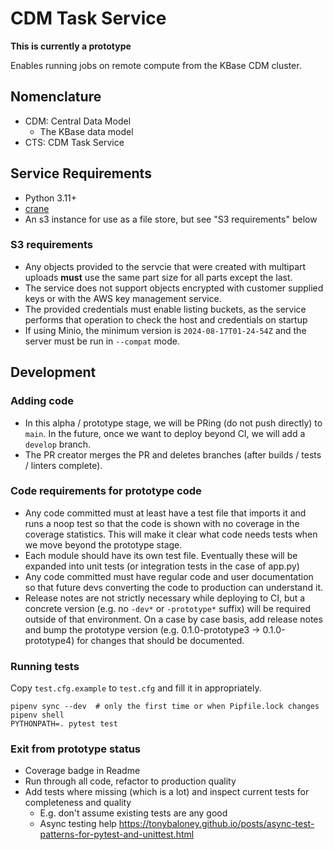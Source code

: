 # CDM Task Service

**This is currently a prototype**

Enables running jobs on remote compute from the KBase CDM cluster.

## Nomenclature

* CDM: Central Data Model
  * The KBase data model
* CTS: CDM Task Service

## Service Requirements

* Python 3.11+
* [crane](https://github.com/google/go-containerregistry/blob/main/cmd/crane/README.md)
* An s3 instance for use as a file store, but see "S3 requirements" below

### S3 requirements

* Any objects provided to the servcie that were created with multipart uploads **must** use the
  same part size for all parts except the last.
* The service does not support objects encrypted with customer supplied keys or with the
  AWS key management service.
* The provided credentials must enable listing buckets, as the service performs that operation
  to check the host and credentials on startup
* If using Minio, the minimum version is `2024-08-17T01-24-54Z` and the server must be run
  in `--compat` mode.

## Development

### Adding code

* In this alpha / prototype stage, we will be PRing (do not push directly) to `main`. In the
  future, once we want to deploy beyond CI, we will add a `develop` branch.
* The PR creator merges the PR and deletes branches (after builds / tests / linters complete).

### Code requirements for prototype code

* Any code committed must at least have a test file that imports it and runs a noop test so that
  the code is shown with no coverage in the coverage statistics. This will make it clear what
  code needs tests when we move beyond the prototype stage.
* Each module should have its own test file. Eventually these will be expanded into unit tests
  (or integration tests in the case of app.py)
* Any code committed must have regular code and user documentation so that future devs
  converting the code to production can understand it.
* Release notes are not strictly necessary while deploying to CI, but a concrete version (e.g.
  no `-dev*` or `-prototype*` suffix) will be required outside of that environment. On a case by
  case basis, add release notes and bump the prototype version (e.g. 0.1.0-prototype3 ->
  0.1.0-prototype4) for changes that should be documented.

### Running tests

Copy `test.cfg.example` to `test.cfg` and fill it in appropriately.

```
pipenv sync --dev  # only the first time or when Pipfile.lock changes
pipenv shell
PYTHONPATH=. pytest test
```

### Exit from prototype status

* Coverage badge in Readme
* Run through all code, refactor to production quality
* Add tests where missing (which is a lot) and inspect current tests for completeness and quality
  * E.g. don't assume existing tests are any good
  * Async testing help
    https://tonybaloney.github.io/posts/async-test-patterns-for-pytest-and-unittest.html